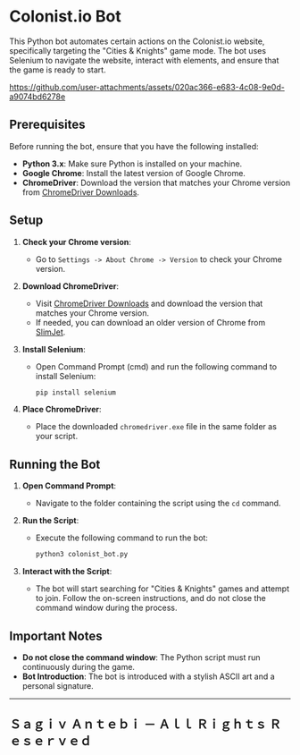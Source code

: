 # Colonist.io Bot

This Python bot automates certain actions on the Colonist.io website, specifically targeting the "Cities & Knights" game mode. The bot uses Selenium to navigate the website, interact with elements, and ensure that the game is ready to start.



https://github.com/user-attachments/assets/020ac366-e683-4c08-9e0d-a9074bd6278e




## Prerequisites

Before running the bot, ensure that you have the following installed:

- **Python 3.x**: Make sure Python is installed on your machine.
- **Google Chrome**: Install the latest version of Google Chrome.
- **ChromeDriver**: Download the version that matches your Chrome version from [ChromeDriver Downloads](https://googlechromelabs.github.io/chrome-for-testing/).

## Setup

1. **Check your Chrome version**:
   - Go to `Settings -> About Chrome -> Version` to check your Chrome version.

2. **Download ChromeDriver**:
   - Visit [ChromeDriver Downloads](https://googlechromelabs.github.io/chrome-for-testing/) and download the version that matches your Chrome version.
   - If needed, you can download an older version of Chrome from [SlimJet](https://www.slimjet.com/chrome/google-chrome-old-version.php).

3. **Install Selenium**:
   - Open Command Prompt (cmd) and run the following command to install Selenium:
     ```bash
     pip install selenium
     ```

4. **Place ChromeDriver**:
   - Place the downloaded `chromedriver.exe` file in the same folder as your script.

## Running the Bot

1. **Open Command Prompt**:
   - Navigate to the folder containing the script using the `cd` command.

2. **Run the Script**:
   - Execute the following command to run the bot:
     ```bash
     python3 colonist_bot.py
     ```

3. **Interact with the Script**:
   - The bot will start searching for "Cities & Knights" games and attempt to join. Follow the on-screen instructions, and do not close the command window during the process.

## Important Notes

- **Do not close the command window**: The Python script must run continuously during the game.
- **Bot Introduction**: The bot is introduced with a stylish ASCII art and a personal signature.


-------------------------------------------------------------
Ｓａｇｉｖ Ａｎｔｅｂｉ － Ａｌｌ Ｒｉｇｈｔｓ Ｒｅｓｅｒｖｅｄ
-------------------------------------------------------------

